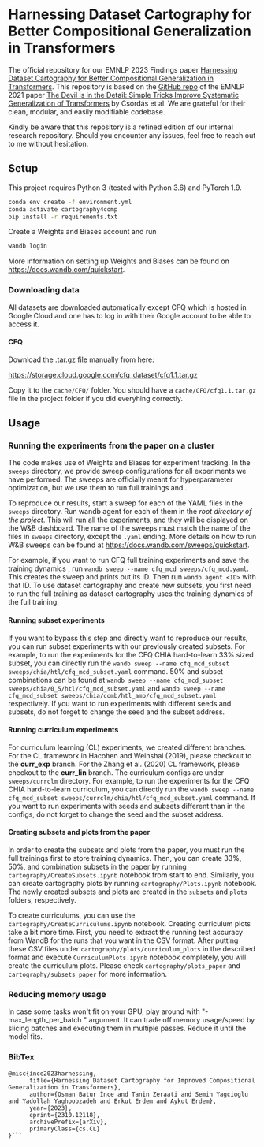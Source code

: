 # Harnessing Dataset Cartography for Better Compositional Generalization in Transformers

The official repository for our EMNLP 2023 Findings paper [Harnessing Dataset Cartography for Better Compositional Generalization in Transformers](ospanbatyr.github.io). This repository is based on the [GitHub repo](https://github.com/RobertCsordas/transformer_generalization) of the EMNLP 2021 paper [The Devil is in the Detail: Simple Tricks Improve Systematic Generalization of Transformers](https://aclanthology.org/2021.emnlp-main.49.pdf) by Csordás et al. We are grateful for their clean, modular, and easily modifiable codebase.

Kindly be aware that this repository is a refined edition of our internal research repository. Should you encounter any issues, feel free to reach out to me without hesitation.

## Setup

This project requires Python 3 (tested with Python 3.6) and PyTorch 1.9.

```bash
conda env create -f environment.yml
conda activate cartography4comp
pip install -r requirements.txt
```

Create a Weights and Biases account and run 
```bash
wandb login
```

More information on setting up Weights and Biases can be found on
https://docs.wandb.com/quickstart.

### Downloading data

All datasets are downloaded automatically except CFQ which is hosted in Google Cloud and one has to log in with their Google account to be able to access it.

#### CFQ
Download the .tar.gz file manually from here:

https://storage.cloud.google.com/cfq_dataset/cfq1.1.tar.gz

Copy it to the ``cache/CFQ/`` folder. You should have a ``cache/CFQ/cfq1.1.tar.gz`` file in the project folder if you did everyhing correctly. 


## Usage

### Running the experiments from the paper on a cluster

The code makes use of Weights and Biases for experiment tracking. In the ```sweeps``` directory, we provide sweep configurations for all experiments we have performed. The sweeps are officially meant for hyperparameter optimization, but we use them to run full trainings and .

To reproduce our results, start a sweep for each of the YAML files in the ```sweeps``` directory. Run wandb agent for each of them in the _root directory of the project_. This will run all the experiments, and they will be displayed on the W&B dashboard. The name of the sweeps must match the name of the files in ```sweeps``` directory, except the ```.yaml``` ending. More details on how to run W&B sweeps can be found at https://docs.wandb.com/sweeps/quickstart.

For example, if you want to run CFQ full training experiments and save the training dynamics , run ```wandb sweep --name cfq_mcd sweeps/cfq_mcd.yaml```. This creates the sweep and prints out its ID. Then run ```wandb agent <ID>``` with that ID. To use dataset cartography and create new subsets, you first need to run the full training as dataset cartography uses the training dynamics of the full training. 

#### Running subset experiments

If you want to bypass this step and directly want to reproduce our results, you can run subset experiments with our previously created subsets. For example, to run the experiments for the CFQ CHIA hard-to-learn 33% sized subset, you can directly run the ```wandb sweep --name cfq_mcd_subset sweeps/chia/htl/cfq_mcd_subset.yaml``` command. 50% and subset combinations can be found at ```wandb sweep --name cfq_mcd_subset sweeps/chia/0_5/htl/cfq_mcd_subset.yaml``` and  ```wandb sweep --name cfq_mcd_subset sweeps/chia/comb/htl_amb/cfq_mcd_subset.yaml``` respectively. If you want to run experiments with different seeds and subsets, do not forget to change the seed and the subset address.

#### Running curriculum  experiments

For curriculum learning (CL) experiments, we created different branches. For the CL framework in Hacohen and Weinshal (2019), please checkout to the **curr_exp** branch. For the Zhang et al. (2020) CL framework, please checkout to the **curr_lin** branch. The curriculum configs are under `sweeps/currclm` directory.  For example, to run the experiments for the CFQ CHIA hard-to-learn curriculum, you can directly run the ```wandb sweep --name cfq_mcd_subset sweeps/currclm/chia/htl/cfq_mcd_subset.yaml``` command. If you want to run experiments with seeds and subsets different than in the configs, do not forget to change the seed and the subset address.

#### Creating subsets and plots from the paper
In order to create the subsets and plots from the paper, you must run the full trainings first to store training dynamics. Then, you can create 33%, 50%, and combination subsets in the paper by running `cartography/CreateSubsets.ipynb` notebook from start to end. Similarly, you can create cartography plots by running `cartography/Plots.ipynb` notebook. The newly created subsets and plots are created in the `subsets` and `plots` folders, respectively. 

To create curriculums, you can use the  `cartography/CreateCurriculums.ipynb` notebook. Creating curriculum plots take a bit more time. First, you need to extract the running test accuracy from WandB for the runs that you want in the CSV format. After putting these CSV files under `cartography/plots/curriculum_plots` in the described format and execute `CurriculumPlots.ipynb` notebook completely, you will create the curriculum plots. Please check `cartography/plots_paper` and `cartography/subsets_paper` for more information.

### Reducing memory usage

In case some tasks won't fit on your GPU, play around with "-max_length_per_batch <number>" argument. It can trade off memory usage/speed by slicing batches and executing them in multiple passes. Reduce it until the model fits.
  
### BibTex
```
@misc{i̇nce2023harnessing,
      title={Harnessing Dataset Cartography for Improved Compositional Generalization in Transformers}, 
      author={Osman Batur İnce and Tanin Zeraati and Semih Yagcioglu and Yadollah Yaghoobzadeh and Erkut Erdem and Aykut Erdem},
      year={2023},
      eprint={2310.12118},
      archivePrefix={arXiv},
      primaryClass={cs.CL}
}```
